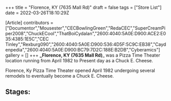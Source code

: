 +++
title = "Florence, KY (7635 Mall Rd)"
draft = false
tags = ["Store List"]
date = 2022-03-26T18:10:29Z

[Article]
contributors = ["Documentor","Mousester","CECBowlingGreen","RedaCEC","SuperCreamPiper2008","ChuckECool","ThatBoiCydalan","2600:4040:5A0E:D900:ACE2:E035:4385:1E5C","CEC Tinley","Rexburg090","2600:4040:5A0E:D900:536:4D5F:5C9C:EB38","Caydenpedia","2600:4040:5A0E:D900:BC79:7D2C:188E:B2DB","Cyberamics"]
gallery = []
+++
**_Florence, KY (7635 Mall Rd)**_ was a Pizza Time Theater location running from April 1982 to Present day as a Chuck E. Cheese.

Florence, Ky Pizza Time Theater opened April 1982 undergoing several remodels to eventually become a Chuck E. Cheese.

## Stages: ##